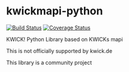 # kwickmapi-python

[![Build Status](https://travis-ci.org/bloodywing/kwickmapi-python.svg?branch=master)](https://travis-ci.org/bloodywing/kwickmapi-python) [![Coverage Status](https://coveralls.io/repos/bloodywing/kwickmapi-python/badge.svg?branch=master&service=github)](https://coveralls.io/github/bloodywing/kwickmapi-python?branch=master)

KWICK! Python Library based on KWICKs mapi

This is not officially supported by kwick.de

This library is a community project
